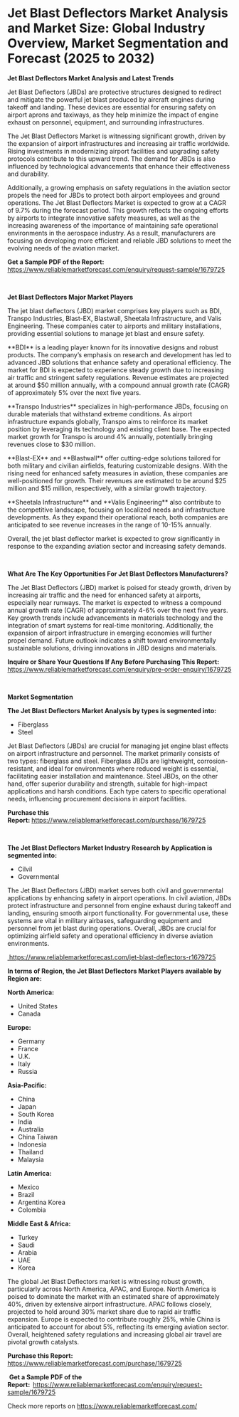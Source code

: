 <p><h1>Jet Blast Deflectors Market Analysis and Market Size: Global Industry Overview, Market Segmentation and Forecast (2025 to 2032)</h1></p><p><strong>Jet Blast Deflectors Market Analysis and Latest Trends</strong></p>
<p><p>Jet Blast Deflectors (JBDs) are protective structures designed to redirect and mitigate the powerful jet blast produced by aircraft engines during takeoff and landing. These devices are essential for ensuring safety on airport aprons and taxiways, as they help minimize the impact of engine exhaust on personnel, equipment, and surrounding infrastructures. </p><p>The Jet Blast Deflectors Market is witnessing significant growth, driven by the expansion of airport infrastructures and increasing air traffic worldwide. Rising investments in modernizing airport facilities and upgrading safety protocols contribute to this upward trend. The demand for JBDs is also influenced by technological advancements that enhance their effectiveness and durability.</p><p>Additionally, a growing emphasis on safety regulations in the aviation sector propels the need for JBDs to protect both airport employees and ground operations. The Jet Blast Deflectors Market is expected to grow at a CAGR of 9.7% during the forecast period. This growth reflects the ongoing efforts by airports to integrate innovative safety measures, as well as the increasing awareness of the importance of maintaining safe operational environments in the aerospace industry. As a result, manufacturers are focusing on developing more efficient and reliable JBD solutions to meet the evolving needs of the aviation market.</p></p>
<p><strong>Get a Sample PDF of the Report:&nbsp;</strong> <a href="https://www.reliablemarketforecast.com/enquiry/request-sample/1679725?utm_campaign=2307&utm_medium=2&utm_source=Github&utm_content=ia&utm_term=01042025&utm_id=jet-blast-deflectors">https://www.reliablemarketforecast.com/enquiry/request-sample/1679725</a></p>
<p>&nbsp;</p>
<p><strong>Jet Blast Deflectors Major Market Players</strong></p>
<p><p>The jet blast deflectors (JBD) market comprises key players such as BDI, Transpo Industries, Blast-EX, Blastwall, Sheetala Infrastructure, and Valis Engineering. These companies cater to airports and military installations, providing essential solutions to manage jet blast and ensure safety.</p><p>**BDI** is a leading player known for its innovative designs and robust products. The company’s emphasis on research and development has led to advanced JBD solutions that enhance safety and operational efficiency. The market for BDI is expected to experience steady growth due to increasing air traffic and stringent safety regulations. Revenue estimates are projected at around $50 million annually, with a compound annual growth rate (CAGR) of approximately 5% over the next five years.</p><p>**Transpo Industries** specializes in high-performance JBDs, focusing on durable materials that withstand extreme conditions. As airport infrastructure expands globally, Transpo aims to reinforce its market position by leveraging its technology and existing client base. The expected market growth for Transpo is around 4% annually, potentially bringing revenues close to $30 million.</p><p>**Blast-EX** and **Blastwall** offer cutting-edge solutions tailored for both military and civilian airfields, featuring customizable designs. With the rising need for enhanced safety measures in aviation, these companies are well-positioned for growth. Their revenues are estimated to be around $25 million and $15 million, respectively, with a similar growth trajectory.</p><p>**Sheetala Infrastructure** and **Valis Engineering** also contribute to the competitive landscape, focusing on localized needs and infrastructure developments. As they expand their operational reach, both companies are anticipated to see revenue increases in the range of 10-15% annually.</p><p>Overall, the jet blast deflector market is expected to grow significantly in response to the expanding aviation sector and increasing safety demands.</p></p>
<p>&nbsp;</p>
<p><strong>What Are The Key Opportunities For Jet Blast Deflectors Manufacturers?</strong></p>
<p><p>The Jet Blast Deflectors (JBD) market is poised for steady growth, driven by increasing air traffic and the need for enhanced safety at airports, especially near runways. The market is expected to witness a compound annual growth rate (CAGR) of approximately 4-6% over the next five years. Key growth trends include advancements in materials technology and the integration of smart systems for real-time monitoring. Additionally, the expansion of airport infrastructure in emerging economies will further propel demand. Future outlook indicates a shift toward environmentally sustainable solutions, driving innovations in JBD designs and materials.</p></p>
<p><strong>Inquire or Share Your Questions If Any Before Purchasing This Report:</strong> <a href="https://www.reliablemarketforecast.com/enquiry/pre-order-enquiry/1679725?utm_campaign=2307&utm_medium=2&utm_source=Github&utm_content=ia&utm_term=01042025&utm_id=jet-blast-deflectors">https://www.reliablemarketforecast.com/enquiry/pre-order-enquiry/1679725</a></p>
<p>&nbsp;</p>
<p><strong>Market Segmentation</strong></p>
<p><strong>The Jet Blast Deflectors Market Analysis by types is segmented into:</strong></p>
<p><ul><li>Fiberglass</li><li>Steel</li></ul></p>
<p><p>Jet Blast Deflectors (JBDs) are crucial for managing jet engine blast effects on airport infrastructure and personnel. The market primarily consists of two types: fiberglass and steel. Fiberglass JBDs are lightweight, corrosion-resistant, and ideal for environments where reduced weight is essential, facilitating easier installation and maintenance. Steel JBDs, on the other hand, offer superior durability and strength, suitable for high-impact applications and harsh conditions. Each type caters to specific operational needs, influencing procurement decisions in airport facilities.</p></p>
<p><strong>Purchase this Report:&nbsp;</strong><a href="https://www.reliablemarketforecast.com/purchase/1679725?utm_campaign=2307&utm_medium=2&utm_source=Github&utm_content=ia&utm_term=01042025&utm_id=jet-blast-deflectors">https://www.reliablemarketforecast.com/purchase/1679725</a></p>
<p>&nbsp;</p>
<p><strong>The Jet Blast Deflectors Market Industry Research by Application is segmented into:</strong></p>
<p><ul><li>Cilvil</li><li>Governmental</li></ul></p>
<p><p>The Jet Blast Deflectors (JBD) market serves both civil and governmental applications by enhancing safety in airport operations. In civil aviation, JBDs protect infrastructure and personnel from engine exhaust during takeoff and landing, ensuring smooth airport functionality. For governmental use, these systems are vital in military airbases, safeguarding equipment and personnel from jet blast during operations. Overall, JBDs are crucial for optimizing airfield safety and operational efficiency in diverse aviation environments.</p></p>
<p><a href="https://www.reliablemarketforecast.com/jet-blast-deflectors-r1679725?utm_campaign=2307&utm_medium=2&utm_source=Github&utm_content=ia&utm_term=01042025&utm_id=jet-blast-deflectors">&nbsp;https://www.reliablemarketforecast.com/jet-blast-deflectors-r1679725</a></p>
<p><strong>In terms of Region, the Jet Blast Deflectors Market Players available by Region are:</strong></p>
<p>
    <p> <strong> North America: </strong>
        <ul>
            <li>United States</li>
            <li>Canada</li>
        </ul>
        </p> 
    <p> <strong> Europe: </strong>
        <ul>
            <li>Germany</li>
            <li>France</li>
            <li>U.K.</li>
            <li>Italy</li>
            <li>Russia</li>
        </ul>
        </p> 
    <p> <strong> Asia-Pacific: </strong>
        <ul>
            <li>China</li>
            <li>Japan</li>
            <li>South Korea</li>
            <li>India</li>
            <li>Australia</li>
            <li>China Taiwan</li>
            <li>Indonesia</li>
            <li>Thailand</li>
            <li>Malaysia</li>
        </ul>
        </p> 
    <p> <strong> Latin America: </strong>
        <ul>
            <li>Mexico</li>
            <li>Brazil</li>
            <li>Argentina Korea</li>
            <li>Colombia</li>
        </ul>
        </p> 
    <p> <strong> Middle East & Africa: </strong>
        <ul>
            <li>Turkey</li>
            <li>Saudi</li>
            <li>Arabia</li>
            <li>UAE</li>
            <li>Korea</li>
        </ul>
    </p>
    </p>
<p><p>The global Jet Blast Deflectors market is witnessing robust growth, particularly across North America, APAC, and Europe. North America is poised to dominate the market with an estimated share of approximately 40%, driven by extensive airport infrastructure. APAC follows closely, projected to hold around 30% market share due to rapid air traffic expansion. Europe is expected to contribute roughly 25%, while China is anticipated to account for about 5%, reflecting its emerging aviation sector. Overall, heightened safety regulations and increasing global air travel are pivotal growth catalysts.</p></p>
<p><strong>Purchase this Report: </strong><a href="https://www.reliablemarketforecast.com/purchase/1679725?utm_campaign=2307&utm_medium=2&utm_source=Github&utm_content=ia&utm_term=01042025&utm_id=jet-blast-deflectors">https://www.reliablemarketforecast.com/purchase/1679725</a></p>
<p>&nbsp;<strong>Get a Sample PDF of the Report:&nbsp;&nbsp;</strong><a href="https://www.reliablemarketforecast.com/enquiry/request-sample/1679725?utm_campaign=2307&utm_medium=2&utm_source=Github&utm_content=ia&utm_term=01042025&utm_id=jet-blast-deflectors">https://www.reliablemarketforecast.com/enquiry/request-sample/1679725</a></p>
<p><strong></strong></p>
<p>Check more reports on <a href="https://www.reliablemarketforecast.com/?utm_campaign=2307&utm_medium=2&utm_source=Github&utm_content=ia&utm_term=01042025&utm_id=jet-blast-deflectors">https://www.reliablemarketforecast.com/</a></p>